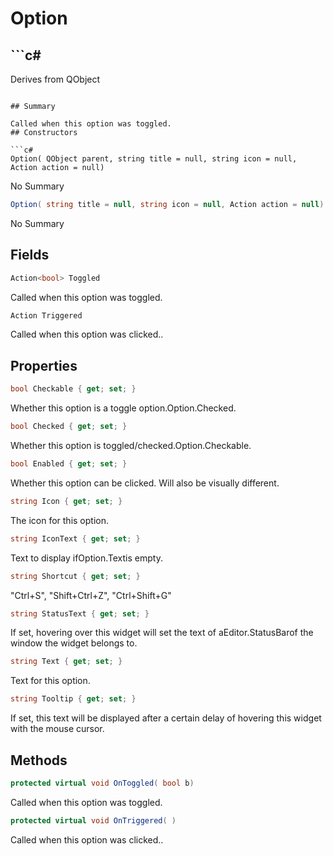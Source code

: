 # Option

## ```c#
Derives from QObject
```

## Summary

Called when this option was toggled.
## Constructors

```c#
Option( QObject parent, string title = null, string icon = null, Action action = null) 
```
No Summary
```c#
Option( string title = null, string icon = null, Action action = null) 
```
No Summary
## Fields

```c#
Action<bool> Toggled
```
Called when this option was toggled.
```c#
Action Triggered
```
Called when this option was clicked..
## Properties

```c#
bool Checkable { get; set; } 
```
Whether this option is a toggle option.Option.Checked.
```c#
bool Checked { get; set; } 
```
Whether this option is toggled/checked.Option.Checkable.
```c#
bool Enabled { get; set; } 
```
Whether this option can be clicked. Will also be visually different.
```c#
string Icon { get; set; } 
```
The icon for this option.
```c#
string IconText { get; set; } 
```
Text to display ifOption.Textis empty.
```c#
string Shortcut { get; set; } 
```
"Ctrl+S", "Shift+Ctrl+Z", "Ctrl+Shift+G"
```c#
string StatusText { get; set; } 
```
If set, hovering over this widget will set the text of aEditor.StatusBarof the window the widget belongs to.
```c#
string Text { get; set; } 
```
Text for this option.
```c#
string Tooltip { get; set; } 
```
If set, this text will be displayed after a certain delay of hovering this widget with the mouse cursor.
## Methods

```c#
protected virtual void OnToggled( bool b) 
```
Called when this option was toggled.
```c#
protected virtual void OnTriggered( ) 
```
Called when this option was clicked..
